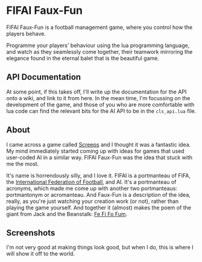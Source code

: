 # FIFAI Faux-Fun

FIFAI Faux-Fun is a football management game, where you control how the players
behave.

Programme your players' behaviour using the lua programming language, and watch
as they seamlessly come together, their teamwork mirroring the elegance found in
the eternal balet that is the beautiful game.

## API Documentation

At some point, if this takes off, I'll write up the documentation for the API 
onto a wiki, and link to it from here. In the mean time, I'm focussing on the
development of the game, and those of you who are more comfortable with lua code
can find the relevant bits for the AI API to be in the `cls_api.lua` file.

## About

I came across a game called [Screeps](https://screeps.com) and I thought it was 
a fantastic idea. My mind immediately started coming up with ideas for games 
that used user-coded AI in a similar way. FIFAI Faux-Fun was the idea that stuck
with me the most.

It's name is horrendously silly, and I love it. FIFAI is a portmanteau of FIFA,
the [International Federation of Football](https://en.wikipedia.org/wiki/FIFA), 
and AI. It's a portmanteau of acronyms, which made me come up with another two
portmanteaus: portmantonym or acromanteau. And Faux-Fun is a description of the
idea, really, as you're just watching your creation work (or not), rather than
playing the game yourself. And together it (almost) makes the poem of the giant
from Jack and the Beanstalk: [Fe Fi Fo Fum](https://en.wikipedia.org/wiki/Fee-fi-fo-fum).

## Screenshots

I'm not very good at making things look good, but when I do, this is where I 
will show it off to the world.
